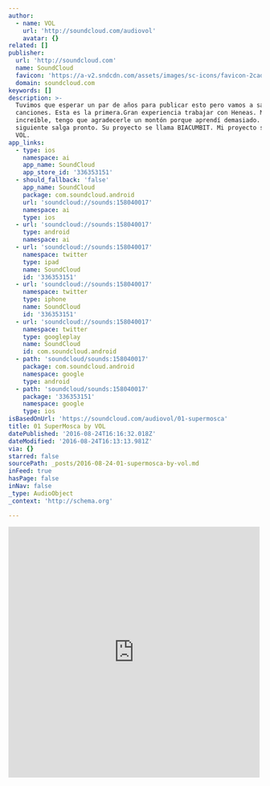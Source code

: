 ```yaml
---
author:
  - name: VOL
    url: 'http://soundcloud.com/audiovol'
    avatar: {}
related: []
publisher:
  url: 'http://soundcloud.com'
  name: SoundCloud
  favicon: 'https://a-v2.sndcdn.com/assets/images/sc-icons/favicon-2cadd14b.ico'
  domain: soundcloud.com
keywords: []
description: >-
  Tuvimos que esperar un par de años para publicar esto pero vamos a sacar 4
  canciones. Esta es la primera.Gran experiencia trabajar con Heneas. Músico
  increíble, tengo que agradecerle un montón porque aprendí demasiado. Ojalá el
  siguiente salga pronto. Su proyecto se llama BIACUMBIT. Mi proyecto se llama
  VOL.
app_links:
  - type: ios
    namespace: ai
    app_name: SoundCloud
    app_store_id: '336353151'
  - should_fallback: 'false'
    app_name: SoundCloud
    package: com.soundcloud.android
    url: 'soundcloud://sounds:158040017'
    namespace: ai
    type: ios
  - url: 'soundcloud://sounds:158040017'
    type: android
    namespace: ai
  - url: 'soundcloud://sounds:158040017'
    namespace: twitter
    type: ipad
    name: SoundCloud
    id: '336353151'
  - url: 'soundcloud://sounds:158040017'
    namespace: twitter
    type: iphone
    name: SoundCloud
    id: '336353151'
  - url: 'soundcloud://sounds:158040017'
    namespace: twitter
    type: googleplay
    name: SoundCloud
    id: com.soundcloud.android
  - path: 'soundcloud/sounds:158040017'
    package: com.soundcloud.android
    namespace: google
    type: android
  - path: 'soundcloud/sounds:158040017'
    package: '336353151'
    namespace: google
    type: ios
isBasedOnUrl: 'https://soundcloud.com/audiovol/01-supermosca'
title: 01 SuperMosca by VOL
datePublished: '2016-08-24T16:16:32.018Z'
dateModified: '2016-08-24T16:13:13.981Z'
via: {}
starred: false
sourcePath: _posts/2016-08-24-01-supermosca-by-vol.md
inFeed: true
hasPage: false
inNav: false
_type: AudioObject
_context: 'http://schema.org'

---
```

<iframe src="https://cdn.embedly.com/widgets/media.html?src=https%3A%2F%2Fw.soundcloud.com%2Fplayer%2F%3Fvisual%3Dtrue%26url%3Dhttp%253A%252F%252Fapi.soundcloud.com%252Ftracks%252F158040017%26show_artwork%3Dtrue&amp;url=https%3A%2F%2Fsoundcloud.com%2Faudiovol%2F01-supermosca&amp;image=http%3A%2F%2Fi1.sndcdn.com%2Fartworks-000084742972-6y05dm-t500x500.jpg&amp;key=b7d04c9b404c499eba89ee7072e1c4f7&amp;type=text%2Fhtml&amp;schema=soundcloud" width="500" height="500" scrolling="no" frameborder="0" allowfullscreen="" style=""></iframe>